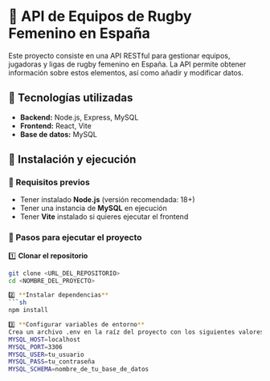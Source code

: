 # 🏉 API de Equipos de Rugby Femenino en España

Este proyecto consiste en una API RESTful para gestionar equipos, jugadoras y ligas de rugby femenino en España. La API permite obtener información sobre estos elementos, así como añadir y modificar datos.

## 📌 Tecnologías utilizadas
- **Backend:** Node.js, Express, MySQL
- **Frontend:** React, Vite
- **Base de datos:** MySQL

## 🚀 Instalación y ejecución

### 🔹 Requisitos previos
- Tener instalado **Node.js** (versión recomendada: 18+)
- Tener una instancia de **MySQL** en ejecución
- Tener **Vite** instalado si quieres ejecutar el frontend

### 🔹 Pasos para ejecutar el proyecto

1️⃣ **Clonar el repositorio**
```sh
git clone <URL_DEL_REPOSITORIO>
cd <NOMBRE_DEL_PROYECTO>

2️⃣ **Instalar dependencias**
```sh
npm install

3️⃣ **Configurar variables de entorno**
Crea un archivo .env en la raíz del proyecto con los siguientes valores:
MYSQL_HOST=localhost
MYSQL_PORT=3306
MYSQL_USER=tu_usuario
MYSQL_PASS=tu_contraseña
MYSQL_SCHEMA=nombre_de_tu_base_de_datos